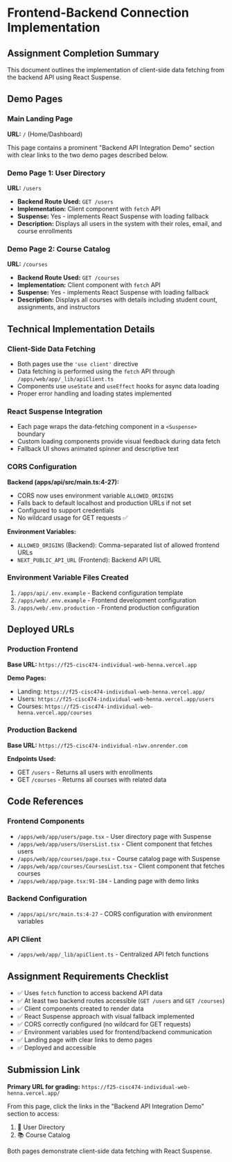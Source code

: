 # Frontend-Backend Connection Implementation

## Assignment Completion Summary

This document outlines the implementation of client-side data fetching from the backend API using React Suspense.

## Demo Pages

### Main Landing Page
**URL:** `/` (Home/Dashboard)

This page contains a prominent "Backend API Integration Demo" section with clear links to the two demo pages described below.

### Demo Page 1: User Directory
**URL:** `/users`
- **Backend Route Used:** `GET /users`
- **Implementation:** Client component with `fetch` API
- **Suspense:** Yes - implements React Suspense with loading fallback
- **Description:** Displays all users in the system with their roles, email, and course enrollments

### Demo Page 2: Course Catalog
**URL:** `/courses`
- **Backend Route Used:** `GET /courses`
- **Implementation:** Client component with `fetch` API
- **Suspense:** Yes - implements React Suspense with loading fallback
- **Description:** Displays all courses with details including student count, assignments, and instructors

## Technical Implementation Details

### Client-Side Data Fetching
- Both pages use the `'use client'` directive
- Data fetching is performed using the `fetch` API through `/apps/web/app/_lib/apiClient.ts`
- Components use `useState` and `useEffect` hooks for async data loading
- Proper error handling and loading states implemented

### React Suspense Integration
- Each page wraps the data-fetching component in a `<Suspense>` boundary
- Custom loading components provide visual feedback during data fetch
- Fallback UI shows animated spinner and descriptive text

### CORS Configuration
**Backend (apps/api/src/main.ts:4-27):**
- CORS now uses environment variable `ALLOWED_ORIGINS`
- Falls back to default localhost and production URLs if not set
- Configured to support credentials
- No wildcard usage for GET requests ✅

**Environment Variables:**
- `ALLOWED_ORIGINS` (Backend): Comma-separated list of allowed frontend URLs
- `NEXT_PUBLIC_API_URL` (Frontend): Backend API URL

### Environment Variable Files Created
1. `/apps/api/.env.example` - Backend configuration template
2. `/apps/web/.env.example` - Frontend development configuration
3. `/apps/web/.env.production` - Frontend production configuration

## Deployed URLs

### Production Frontend
**Base URL:** `https://f25-cisc474-individual-web-henna.vercel.app`

**Demo Pages:**
- Landing: `https://f25-cisc474-individual-web-henna.vercel.app/`
- Users: `https://f25-cisc474-individual-web-henna.vercel.app/users`
- Courses: `https://f25-cisc474-individual-web-henna.vercel.app/courses`

### Production Backend
**Base URL:** `https://f25-cisc474-individual-n1wv.onrender.com`

**Endpoints Used:**
- GET `/users` - Returns all users with enrollments
- GET `/courses` - Returns all courses with related data

## Code References

### Frontend Components
- `/apps/web/app/users/page.tsx` - User directory page with Suspense
- `/apps/web/app/users/UsersList.tsx` - Client component that fetches users
- `/apps/web/app/courses/page.tsx` - Course catalog page with Suspense
- `/apps/web/app/courses/CoursesList.tsx` - Client component that fetches courses
- `/apps/web/app/page.tsx:91-184` - Landing page with demo links

### Backend Configuration
- `/apps/api/src/main.ts:4-27` - CORS configuration with environment variables

### API Client
- `/apps/web/app/_lib/apiClient.ts` - Centralized API fetch functions

## Assignment Requirements Checklist

- ✅ Uses `fetch` function to access backend API data
- ✅ At least two backend routes accessible (`GET /users` and `GET /courses`)
- ✅ Client components created to render data
- ✅ React Suspense approach with visual fallback implemented
- ✅ CORS correctly configured (no wildcard for GET requests)
- ✅ Environment variables used for frontend/backend communication
- ✅ Landing page with clear links to demo pages
- ✅ Deployed and accessible

## Submission Link

**Primary URL for grading:**
`https://f25-cisc474-individual-web-henna.vercel.app/`

From this page, click the links in the "Backend API Integration Demo" section to access:
1. 👥 User Directory
2. 📚 Course Catalog

Both pages demonstrate client-side data fetching with React Suspense.
